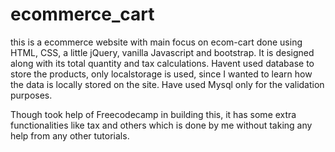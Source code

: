 # ecommerce_cart
this is a ecommerce website with main focus on ecom-cart done using HTML, CSS, a little jQuery, vanilla Javascript and bootstrap. 
It is designed along with its total quantity and tax calculations. Havent used database to store the products, only localstorage is used, since I wanted to learn how the data is locally stored on the site. Have used Mysql only for the validation purposes.

Though took help of Freecodecamp in building this, it has some extra functionalities like tax and others which is done by me without taking any help from any other tutorials.
